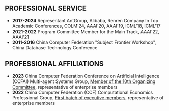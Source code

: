 [//]: # (---)

[//]: # (permalink: /)

[//]: # (title: "Professional Services and Affiliations")

[//]: # (author_profile: true)

[//]: # (redirect_from: )

[//]: # (  - /services/)

[//]: # (  - /services.html)

[//]: # (---)

## PROFESSIONAL SERVICE
- **2017-2024** Representant AntGroup, Alibaba, Renren Company In Top Academic Conferences, COLM'24, AAAI'20, AAAI'19, ICML'18, ICML'17
- **2021-2022** Program Committee Member for the Main Track, AAAI'22, AAAI'21
- **2011-2016** China Computer Federation "Subject Frontier Workshop", China Database Technology Conference

## PROFESSIONAL AFFILIATIONS
- **2023** China Computer Federation Conference on Artificial Intelligence (CCFAI) Multi-agent Systems Group, [Member of the 10th Organizing Committee](https://mp.weixin.qq.com/s/draXMk4vUmyI0YJYd6zJqg), representative of enterprise members
- **2022** China Computer Federation (CCF) Computational Economics Professional Group, [First batch of executive members](https://mp.weixin.qq.com/s/Zyu9i61ahvXHGPLePsP3xw), representative of enterprise members

[//]: #
[//]: #
[//]: #
[//]: #
[//]: #
